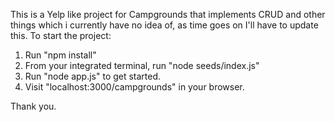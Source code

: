 This is a Yelp like project for Campgrounds that implements CRUD and other things which i currently have no idea of, as time goes on I'll have to update this.
To start the project:
1. Run "npm install"
2. From your integrated terminal, run "node seeds/index.js"
3. Run "node app.js" to get started.
4. Visit "localhost:3000/campgrounds" in your browser.

Thank you.